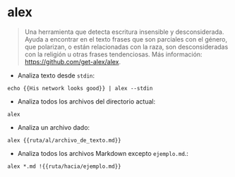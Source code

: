 # alex

> Una herramienta que detecta escritura insensible y desconsiderada.
> Ayuda a encontrar en el texto frases que son parciales con el género, que polarizan, o están relacionadas con la raza, son desconsideradas con la religión u otras frases tendenciosas.
> Más información: <https://github.com/get-alex/alex>.

- Analiza texto desde `stdin`:

`echo {{His network looks good}} | alex --stdin`

- Analiza todos los archivos del directorio actual:

`alex`

- Analiza un archivo dado:

`alex {{ruta/al/archivo_de_texto.md}}`

- Analiza todos los archivos Markdown excepto `ejemplo.md`.:

`alex *.md !{{ruta/hacia/ejemplo.md}}`
